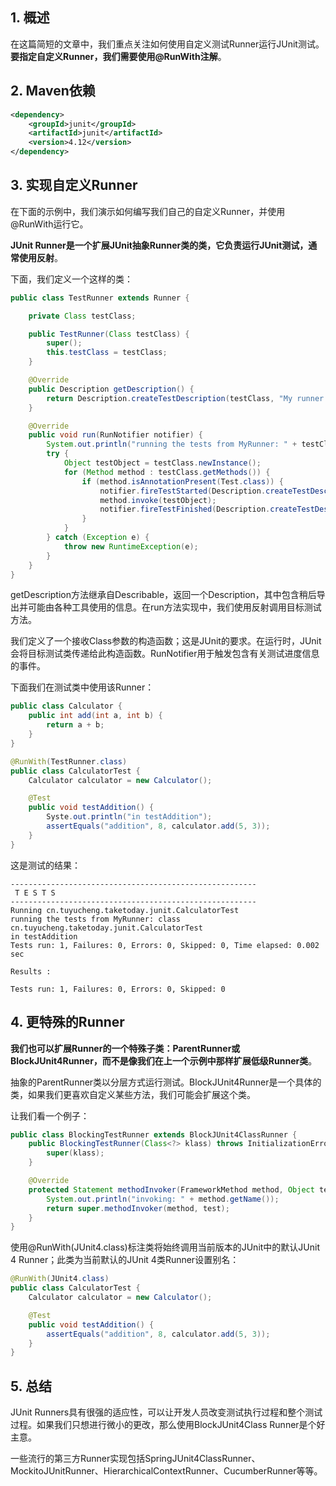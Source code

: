 ## 1. 概述

在这篇简短的文章中，我们重点关注如何使用自定义测试Runner运行JUnit测试。**要指定自定义Runner，我们需要使用@RunWith注解**。

## 2. Maven依赖

```xml
<dependency>
    <groupId>junit</groupId>
    <artifactId>junit</artifactId>
    <version>4.12</version>  
</dependency>
```

## 3. 实现自定义Runner

在下面的示例中，我们演示如何编写我们自己的自定义Runner，并使用@RunWith运行它。

**JUnit Runner是一个扩展JUnit抽象Runner类的类，它负责运行JUnit测试，通常使用反射**。

下面，我们定义一个这样的类：

```java
public class TestRunner extends Runner {

	private Class testClass;

	public TestRunner(Class testClass) {
		super();
		this.testClass = testClass;
	}

	@Override
	public Description getDescription() {
		return Description.createTestDescription(testClass, "My runner description");
	}

	@Override
	public void run(RunNotifier notifier) {
		System.out.println("running the tests from MyRunner: " + testClass);
		try {
			Object testObject = testClass.newInstance();
			for (Method method : testClass.getMethods()) {
				if (method.isAnnotationPresent(Test.class)) {
					notifier.fireTestStarted(Description.createTestDescription(testClass, method.getName()));
					method.invoke(testObject);
					notifier.fireTestFinished(Description.createTestDescription(testClass, method.getName()));
				}
			}
		} catch (Exception e) {
			throw new RuntimeException(e);
		}
	}
}
```

getDescription方法继承自Describable，返回一个Description，其中包含稍后导出并可能由各种工具使用的信息。在run方法实现中，我们使用反射调用目标测试方法。

我们定义了一个接收Class参数的构造函数；这是JUnit的要求。在运行时，JUnit会将目标测试类传递给此构造函数。RunNotifier用于触发包含有关测试进度信息的事件。

下面我们在测试类中使用该Runner：

```java
public class Calculator {
    public int add(int a, int b) {
        return a + b;
    }
}
```

```java
@RunWith(TestRunner.class)
public class CalculatorTest {
    Calculator calculator = new Calculator();

    @Test
    public void testAddition() {
        Syste.out.println("in testAddition");
        assertEquals("addition", 8, calculator.add(5, 3));
    }
}
```

这是测试的结果：

```shell
-------------------------------------------------------
 T E S T S
-------------------------------------------------------
Running cn.tuyucheng.taketoday.junit.CalculatorTest
running the tests from MyRunner: class cn.tuyucheng.taketoday.junit.CalculatorTest
in testAddition
Tests run: 1, Failures: 0, Errors: 0, Skipped: 0, Time elapsed: 0.002 sec

Results :

Tests run: 1, Failures: 0, Errors: 0, Skipped: 0
```

## 4. 更特殊的Runner

**我们也可以扩展Runner的一个特殊子类：ParentRunner或BlockJUnit4Runner，而不是像我们在上一个示例中那样扩展低级Runner类**。

抽象的ParentRunner类以分层方式运行测试。BlockJUnit4Runner是一个具体的类，如果我们更喜欢自定义某些方法，我们可能会扩展这个类。

让我们看一个例子：

```java
public class BlockingTestRunner extends BlockJUnit4ClassRunner {
	public BlockingTestRunner(Class<?> klass) throws InitializationError {
		super(klass);
	}

	@Override
	protected Statement methodInvoker(FrameworkMethod method, Object test) {
		System.out.println("invoking: " + method.getName());
		return super.methodInvoker(method, test);
	}
}
```

使用@RunWith(JUnit4.class)标注类将始终调用当前版本的JUnit中的默认JUnit 4 Runner；此类为当前默认的JUnit 4类Runner设置别名：

```java
@RunWith(JUnit4.class)
public class CalculatorTest {
    Calculator calculator = new Calculator();

    @Test
    public void testAddition() {
        assertEquals("addition", 8, calculator.add(5, 3));
    }
}
```

## 5. 总结

JUnit Runners具有很强的适应性，可以让开发人员改变测试执行过程和整个测试过程。如果我们只想进行微小的更改，那么使用BlockJUnit4Class Runner是个好主意。

一些流行的第三方Runner实现包括SpringJUnit4ClassRunner、MockitoJUnitRunner、HierarchicalContextRunner、CucumberRunner等等。